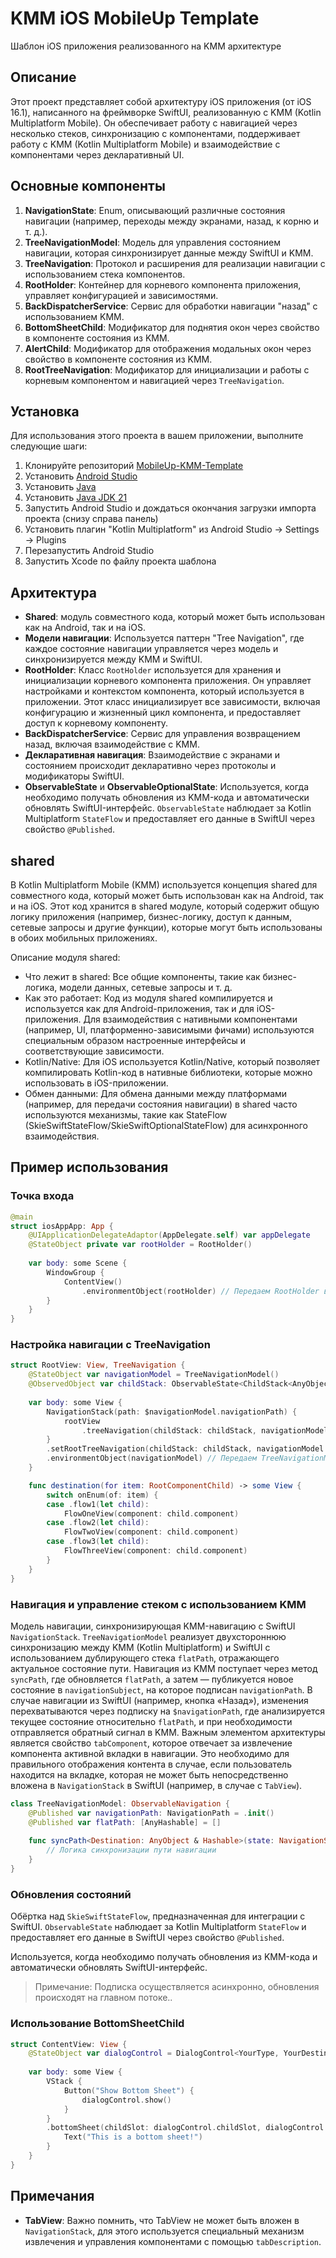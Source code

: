 # KMM iOS MobileUp Template

Шаблон iOS приложения реализованного на KMM архитектуре

## Описание

Этот проект представляет собой архитектуру iOS приложения (от iOS 16.1), написанного на фреймворке SwiftUI, реализованную с KMM (Kotlin Multiplatform Mobile). Он обеспечивает работу с навигацией через несколько стеков, синхронизацию с компонентами, поддерживает работу с KMM (Kotlin Multiplatform Mobile) и взаимодействие с компонентами через декларативный UI.

## Основные компоненты

1. **NavigationState**: Enum, описывающий различные состояния навигации (например, переходы между экранами, назад, к корню и т. д.).
2. **TreeNavigationModel**: Модель для управления состоянием навигации, которая синхронизирует данные между SwiftUI и KMM.
3. **TreeNavigation**: Протокол и расширения для реализации навигации с использованием стека компонентов.
4. **RootHolder**: Контейнер для корневого компонента приложения, управляет конфигурацией и зависимостями.
5. **BackDispatcherService**: Сервис для обработки навигации "назад" с использованием KMM.
6. **BottomSheetChild**: Модификатор для поднятия окон через свойство в компоненте состояния из KMM.
6. **AlertChild**: Модификатор для отображения модальных окон через свойство в компоненте состояния из KMM.
7. **RootTreeNavigation**: Модификатор для инициализации и работы с корневым компонентом и навигацией через `TreeNavigation`.

## Установка

Для использования этого проекта в вашем приложении, выполните следующие шаги:

1. Клонируйте репозиторий [MobileUp-KMM-Template](https://github.com/MobileUpLLC/MobileUp-KMM-Template.git)
2. Установить [Android Studio](https://developer.android.com/studio?hl=ru)
3. Установить [Java](https://www.java.com/ru/)
4. Установить [Java JDK 21](https://www.oracle.com/java/technologies/downloads/#jdk21-mac)
5. Запустить Android Studio и дождаться окончания загрузки импорта проекта (снизу справа панель)
6. Установить плагин "Kotlin Multiplatform" из Android Studio -> Settings -> Plugins
7. Перезапустить Android Studio
8. Запустить Xcode по файлу проекта шаблона

## Архитектура

- **Shared**: модуль совместного кода, который может быть использован как на Android, так и на iOS.
- **Модели навигации**: Используется паттерн "Tree Navigation", где каждое состояние навигации управляется через модель и синхронизируется между KMM и SwiftUI.
- **RootHolder**: Класс `RootHolder` используется для хранения и инициализации корневого компонента приложения. Он управляет настройками и контекстом компонента, который используется в приложении. Этот класс инициализирует все зависимости, включая конфигурацию и жизненный цикл компонента, и предоставляет доступ к корневому компоненту.
- **BackDispatcherService**: Сервис для управления возвращением назад, включая взаимодействие с KMM.
- **Декларативная навигация**: Взаимодействие с экранами и состоянием происходит декларативно через протоколы и модификаторы SwiftUI.
- **ObservableState** и **ObservableOptionalState**: Используется, когда необходимо получать обновления из KMM-кода и автоматически обновлять SwiftUI-интерфейс. `ObservableState` наблюдает за Kotlin Multiplatform `StateFlow` и предоставляет его данные в SwiftUI через свойство `@Published`.

## shared
В Kotlin Multiplatform Mobile (KMM) используется концепция shared для совместного кода, который может быть использован как на Android, так и на iOS. Этот код хранится в shared модуле, который содержит общую логику приложения (например, бизнес-логику, доступ к данным, сетевые запросы и другие функции), которые могут быть использованы в обоих мобильных приложениях.

Описание модуля shared:
- Что лежит в shared: Все общие компоненты, такие как бизнес-логика, модели данных, сетевые запросы и т. д.
- Как это работает: Код из модуля shared компилируется и используется как для Android-приложения, так и для iOS-приложения. Для взаимодействия с нативными компонентами (например, UI, платформенно-зависимыми фичами) используются специальным образом настроенные интерфейсы и соответствующие зависимости.
- Kotlin/Native: Для iOS используется Kotlin/Native, который позволяет компилировать Kotlin-код в нативные библиотеки, которые можно использовать в iOS-приложении.
- Обмен данными: Для обмена данными между платформами (например, для передачи состояния навигации) в shared часто используются механизмы, такие как StateFlow (SkieSwiftStateFlow/SkieSwiftOptionalStateFlow) для асинхронного взаимодействия.

## Пример использования

### Точка входа

```swift
@main
struct iosAppApp: App {
    @UIApplicationDelegateAdaptor(AppDelegate.self) var appDelegate
    @StateObject private var rootHolder = RootHolder()
    
    var body: some Scene {
        WindowGroup {
            ContentView()
                .environmentObject(rootHolder) // Передаем RootHolder в окружение
        }
    }
}
```

### Настройка навигации с TreeNavigation

```swift
struct RootView: View, TreeNavigation {
    @StateObject var navigationModel = TreeNavigationModel()
    @ObservedObject var childStack: ObservableState<ChildStack<AnyObject, RootComponentChild>>
    
    var body: some View {
        NavigationStack(path: $navigationModel.navigationPath) {
            rootView
                .treeNavigation(childStack: childStack, navigationModel: navigationModel, destination: destination(for:))
        }
        .setRootTreeNavigation(childStack: childStack, navigationModel: navigationModel) // Ставим в стек корневое представление
        .environmentObject(navigationModel) // Передаем TreeNavigationModel в окружение
    }

    func destination(for item: RootComponentChild) -> some View {
        switch onEnum(of: item) {
        case .flow1(let child):
            FlowOneView(component: child.component)
        case .flow2(let child):
            FlowTwoView(component: child.component)
        case .flow3(let child):
            FlowThreeView(component: child.component)
        }
    }
}
```

### Навигация и управление стеком с использованием KMM

Модель навигации, синхронизирующая KMM-навигацию с SwiftUI `NavigationStack`. `TreeNavigationModel` реализует двухстороннюю синхронизацию между KMM (Kotlin Multiplatform) и SwiftUI с использованием дублирующего стека `flatPath`, отражающего актуальное состояние пути. Навигация из KMM поступает через метод `syncPath`, где обновляется `flatPath`, а затем — публикуется новое состояние в `navigationSubject`, на которое подписан `navigationPath`. В случае навигации из SwiftUI (например, кнопка «Назад»), изменения перехватываются через подписку на `$navigationPath`, где анализируется текущее состояние относительно `flatPath`, и при необходимости отправляется обратный сигнал в KMM. Важным элементом архитектуры является свойство `tabComponent`, которое отвечает за извлечение компонента активной вкладки в навигации. Это необходимо для правильного отображения контента в случае, если пользователь находится на вкладке, которая не может быть непосредственно вложена в `NavigationStack` в SwiftUI (например, в случае с `TabView`).

```swift
class TreeNavigationModel: ObservableNavigation {
    @Published var navigationPath: NavigationPath = .init()
    @Published var flatPath: [AnyHashable] = []
    
    func syncPath<Destination: AnyObject & Hashable>(state: NavigationState, type: Destination.Type) {
        // Логика синхронизации пути навигации
    }
}
```

### Обновления состояний
Обёртка над `SkieSwiftStateFlow`, предназначенная для интеграции с SwiftUI. `ObservableState` наблюдает за Kotlin Multiplatform `StateFlow` и предоставляет его данные в SwiftUI через свойство `@Published`.

Используется, когда необходимо получать обновления из KMM-кода и автоматически обновлять SwiftUI-интерфейс.
> Примечание: Подписка осуществляется асинхронно, обновления происходят на главном потоке..

### Использование BottomSheetChild

```swift
struct ContentView: View {
    @StateObject var dialogControl = DialogControl<YourType, YourDestination>()
    
    var body: some View {
        VStack {
            Button("Show Bottom Sheet") {
                dialogControl.show()
            }
        }
        .bottomSheet(childSlot: dialogControl.childSlot, dialogControl: dialogControl) {
            Text("This is a bottom sheet!")
        }
    }
}
```

## Примечания

- **TabView**: Важно помнить, что TabView не может быть вложен в `NavigationStack`, для этого используется специальный механизм извлечения и управления компонентами с помощью `tabDescription`.
